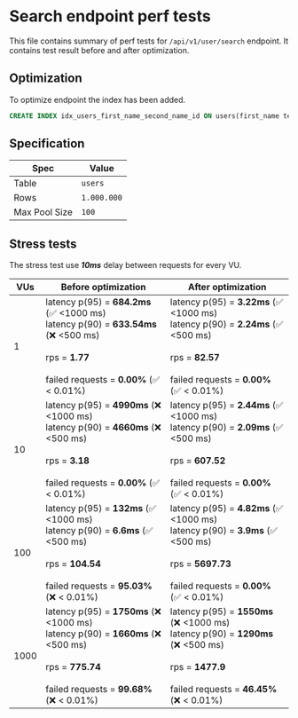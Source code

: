# Search endpoint perf tests

This file contains summary of perf tests for `/api/v1/user/search` endpoint. It contains test result before and after optimization.

## Optimization 
To optimize endpoint the index has been added.
```sql
CREATE INDEX idx_users_first_name_second_name_id ON users(first_name text_pattern_ops, second_name text_pattern_ops, id);
```

## Specification

| Spec          | Value            |
| ------------- | ---------------- |
| Table         | `users`          |
| Rows          | `1.000.000`      |
| Max Pool Size | `100`            |

## Stress tests
The stress test use ***10ms*** delay between requests for every VU.

| VUs  | Before optimization                                                                                                                                       | After optimization                                                                                                                                        |
| ---- | --------------------------------------------------------------------------------------------------------------------------------------------------------- | --------------------------------------------------------------------------------------------------------------------------------------------------------- |
| 1    | latency p(95) = **684.2ms** (✅ <1000 ms)<br>latency p(90) = **633.54ms** (❌ <500 ms)<br><br>rps = **1.77**<br><br>failed requests = **0.00%** (✅ < 0.01%) | latency p(95) = **3.22ms** (✅ <1000 ms)<br>latency p(90) = **2.24ms** (✅ <500 ms)<br><br>rps = **82.57**<br><br>failed requests = **0.00%** (✅ < 0.01%)   |
| 10   | latency p(95) = **4990ms** (❌ <1000 ms)<br>latency p(90) = **4660ms** (❌ <500 ms)<br><br>rps = **3.18**<br><br>failed requests = **0.00%** (✅ < 0.01%)    | latency p(95) = **2.44ms** (✅ <1000 ms)<br>latency p(90) = **2.09ms** (✅ <500 ms)<br><br>rps = **607.52**<br><br>failed requests = **0.00%** (✅ < 0.01%)  |
| 100  | latency p(95) = **132ms** (✅ <1000 ms)<br>latency p(90) = **6.6ms** (✅ <500 ms)<br><br>rps = **104.54**<br><br>failed requests = **95.03%** (❌ < 0.01%)   | latency p(95) = **4.82ms** (✅ <1000 ms)<br>latency p(90) = **3.9ms** (✅ <500 ms)<br><br>rps = **5697.73**<br><br>failed requests = **0.00%** (✅ < 0.01%)  |
| 1000 | latency p(95) = **1750ms** (❌ <1000 ms)<br>latency p(90) = **1660ms** (❌ <500 ms)<br><br>rps = **775.74**<br><br>failed requests = **99.68%** (❌ < 0.01%) | latency p(95) = **1550ms** (❌ <1000 ms)<br>latency p(90) = **1290ms** (❌ <500 ms)<br><br>rps = **1477.9**<br><br>failed requests = **46.45%** (❌ < 0.01%) |
